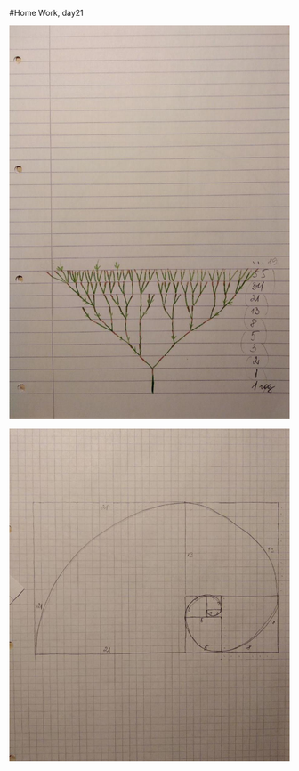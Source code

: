 #Home Work, day21

![Fibonacci](../../images/Fibonacci.jpg)

![Fibonacci](../../images/GoldenSpiral.jpg)





